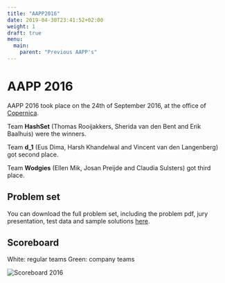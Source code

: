 ```yaml
---
title: "AAPP2016"
date: 2019-04-30T23:41:52+02:00
weight: 1
draft: true
menu:
  main:
    parent: "Previous AAPP's"
---
```


# AAPP 2016

AAPP 2016 took place on the 24th of September 2016, at the office of [Copernica](https://www.copernica.com/).

Team **HashSet<SET>** (Thomas Rooijakkers, Sherida van den Bent and Erik Baalhuis) were the winners.

Team **d_1** (Eus Dima, Harsh Khandelwal and Vincent van den Langenberg) got second place.

Team **Wodgies** (Ellen Mik, Josan Preijde and Claudia Sulsters) got third place. 

## Problem set

You can download the full problem set, including the problem pdf, jury presentation, test data and sample solutions [here](https://drive.google.com/drive/folders/1WuRq9T1APvDRI4rZp-UqKpkMZxb0MwVa).

## Scoreboard

White: regular teams
Green: company teams

![Scoreboard 2016](../aapp16_sc.jpg)
